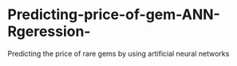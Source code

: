 # Predicting-price-of-gem-ANN-Rgeression-
Predicting the price of rare gems by using artificial neural networks

